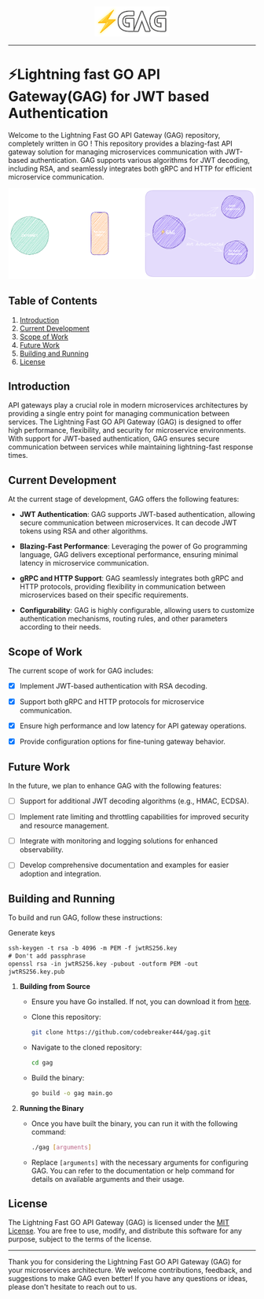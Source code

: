 <div align="center">
    <img src="gag-logo.png" alt="GAG-GO-API-GATEWAY" width="30%" height="30%">
</div>

----
# ⚡️Lightning fast GO API Gateway(GAG) for JWT based Authentication


Welcome to the Lightning Fast GO API Gateway (GAG) repository, completely written in GO ! This repository provides a blazing-fast API gateway solution for managing microservices communication with JWT-based authentication. GAG supports various algorithms for JWT decoding, including RSA, and seamlessly integrates both gRPC and HTTP for efficient microservice communication.
<div align="center">
    <img src="GAG.png" alt="GAG-GO-API-GATEWAY">
</div>

## Table of Contents

1. [Introduction](#introduction)
2. [Current Development](#current-development)
3. [Scope of Work](#scope-of-work)
4. [Future Work](#future-work)
5. [Building and Running](#building-and-running)
6. [License](#license)

## Introduction

API gateways play a crucial role in modern microservices architectures by providing a single entry point for managing communication between services. The Lightning Fast GO API Gateway (GAG) is designed to offer high performance, flexibility, and security for microservice environments. With support for JWT-based authentication, GAG ensures secure communication between services while maintaining lightning-fast response times.

## Current Development

At the current stage of development, GAG offers the following features:

- **JWT Authentication**: GAG supports JWT-based authentication, allowing secure communication between microservices. It can decode JWT tokens using RSA and other algorithms.
  
- **Blazing-Fast Performance**: Leveraging the power of Go programming language, GAG delivers exceptional performance, ensuring minimal latency in microservice communication.
  
- **gRPC and HTTP Support**: GAG seamlessly integrates both gRPC and HTTP protocols, providing flexibility in communication between microservices based on their specific requirements.
  
- **Configurability**: GAG is highly configurable, allowing users to customize authentication mechanisms, routing rules, and other parameters according to their needs.

## Scope of Work

The current scope of work for GAG includes:

- [x] Implement JWT-based authentication with RSA decoding.
  
- [x] Support both gRPC and HTTP protocols for microservice communication.
  
- [x] Ensure high performance and low latency for API gateway operations.
  
- [x] Provide configuration options for fine-tuning gateway behavior.

## Future Work

In the future, we plan to enhance GAG with the following features:

- [ ] Support for additional JWT decoding algorithms (e.g., HMAC, ECDSA).
  
- [ ] Implement rate limiting and throttling capabilities for improved security and resource management.
  
- [ ] Integrate with monitoring and logging solutions for enhanced observability.
  
- [ ] Develop comprehensive documentation and examples for easier adoption and integration.

## Building and Running

To build and run GAG, follow these instructions:

Generate keys
```
ssh-keygen -t rsa -b 4096 -m PEM -f jwtRS256.key
# Don't add passphrase 
openssl rsa -in jwtRS256.key -pubout -outform PEM -out jwtRS256.key.pub

```

1. **Building from Source**

   - Ensure you have Go installed. If not, you can download it from [here](https://golang.org/doc/install).
   - Clone this repository:

     ```bash
     git clone https://github.com/codebreaker444/gag.git
     ```

   - Navigate to the cloned repository:

     ```bash
     cd gag
     ```

   - Build the binary:

     ```bash
     go build -o gag main.go
     ```

2. **Running the Binary**


   - Once you have built the binary, you can run it with the following command:

     ```bash
     ./gag [arguments]
     ```

   - Replace `[arguments]` with the necessary arguments for configuring GAG. You can refer to the documentation or help command for details on available arguments and their usage.

## License

The Lightning Fast GO API Gateway (GAG) is licensed under the [MIT License](LICENSE). You are free to use, modify, and distribute this software for any purpose, subject to the terms of the license.

---

Thank you for considering the Lightning Fast GO API Gateway (GAG) for your microservices architecture. We welcome contributions, feedback, and suggestions to make GAG even better! If you have any questions or ideas, please don't hesitate to reach out to us.
